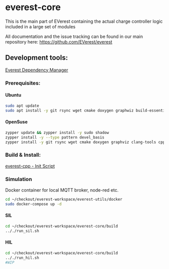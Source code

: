 # everest-core

This is the main part of EVerest containing the actual charge controller logic included in a large set of modules

All documentation and the issue tracking can be found in our main repository here: https://github.com/EVerest/everest

## Development tools:
 [Everest Dependency Manager](https://github.com/EVerest/everest-dev-environment/blob/main/dependency_manager/README.md)

### Prerequisites:

#### Ubuntu
```bash
sudo apt update
sudo apt install -y git rsync wget cmake doxygen graphwiz build-essential clang-tidy cppcheck maven openjdk-11-jdk npm docker docker-compose libboost-aal-dev jstyleson jsonschema nodejs libssl-dev 
```

#### OpenSuse
```bash
zypper update && zypper install -y sudo shadow
zypper install -y --type pattern devel_basis
zypper install -y git rsync wget cmake doxygen graphviz clang-tools cppcheck boost-devel libboost_filesystem-devel libboost_log-devel libboost_program_options-devel libboost_system-devel libboost_thread-devel maven java-11-openjdk java-11-openjdk-devel nodejs nodejs-devel npm python3-pip gcc-c++ libopenssl-devel
```

### Build & Install:

[everest-cpp - Init Script](https://github.com/EVerest/everest-utils/tree/main/everest-cpp)

### Simulation

Docker container for local MQTT broker, node-red etc.
```bash
cd ~/checkout/everest-workspace/everest-utils/docker
sudo docker-compose up -d
```

#### SIL

```bash
cd ~/checkout/everest-workspace/everest-core/build
.././run_sil.sh
```

#### HIL
```bash
cd ~/checkout/everest-workspace/everest-core/build
.././run_hil.sh
#WIP
```
